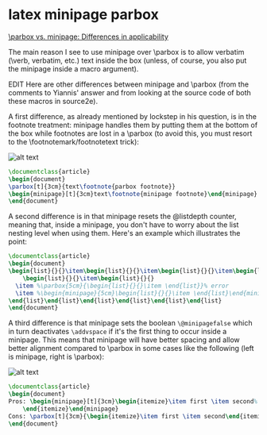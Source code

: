 # latex minipage parbox

[\parbox vs. minipage: Differences in applicability](https://tex.stackexchange.com/questions/6472/parbox-vs-minipage-differences-in-applicability)

The main reason I see to use minipage over \parbox is to allow verbatim
(\verb, verbatim, etc.) text inside the box (unless, of course, you also put the minipage inside a macro argument).

EDIT Here are other differences between minipage and \parbox
(from the comments to Yiannis' answer and from looking at the source code of both these macros in source2e).

A first difference, as already mentioned by lockstep in his question,
is in the footnote treatment: minipage handles them
by putting them at the bottom of the box while footnotes are lost in a \parbox
(to avoid this, you must resort to the \footnotemark/footnotetext trick):

![alt text](https://i.stack.imgur.com/dvscl.png)

```latex
\documentclass{article}
\begin{document}
\parbox[t]{3cm}{text\footnote{parbox footnote}}
\begin{minipage}[t]{3cm}text\footnote{minipage footnote}\end{minipage}
\end{document}
```

A second difference is in that minipage resets the \@listdepth counter,
meaning that, inside a minipage, you don't have to worry about the list nesting level when using them.
Here's an example which illustrates the point:

```latex
\documentclass{article}
\begin{document}
\begin{list}{}{}\item\begin{list}{}{}\item\begin{list}{}{}\item\begin{list}{}{}\item
    \begin{list}{}{}\item\begin{list}{}{}
  \item %\parbox{5cm}{\begin{list}{}{}\item \end{list}}% error
  \item %\begin{minipage}{5cm}\begin{list}{}{}\item \end{list}\end{minipage}% no error
\end{list}\end{list}\end{list}\end{list}\end{list}\end{list}
\end{document}
```

A third difference is that minipage sets the boolean `\@minipagefalse`
which in turn deactivates `\addvspace` if it's the first thing to occur inside a minipage.
This means that minipage will have better spacing and allow better alignment compared
to \parbox in some cases like the following (left is minipage, right is \parbox):

![alt text](https://i.stack.imgur.com/0DJky.png)

```latex
\documentclass{article}
\begin{document}
Pros: \begin{minipage}[t]{3cm}\begin{itemize}\item first \item second%
    \end{itemize}\end{minipage}
Cons: \parbox[t]{3cm}{\begin{itemize}\item first \item second\end{itemize}}
\end{document}
```
